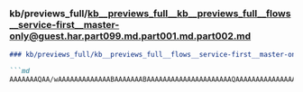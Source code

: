 ### kb/previews_full/kb__previews_full__kb__previews_full__flows__service-first__master-only@guest.har.part099.md.part001.md.part002.md

```md
### kb/previews_full/kb__previews_full__flows__service-first__master-only@guest.har.part099.md.part001.md (part 002)

```md
AAAAAAAQAA/wAAAAAAAAAAAAABAAAAAAABAAAAAAAAAAAAAAAAAAAAAQAAAAAAAAAAAAAAAQAAAAEAAAAAAAAAAAAAAAAA
```

```

```
